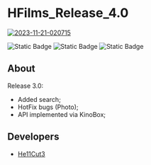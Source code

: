 # HFilms_Release_4.0

<a href="https://ibb.co/6Jq9Tn6"><img src="https://i.ibb.co/3YP6jrt/2023-11-21-020715.png" alt="2023-11-21-020715" border="0"></a>


![Static Badge](https://img.shields.io/badge/Framework-ASP.NET_6.0-purple?logo=dotnet) ![Static Badge](https://img.shields.io/badge/Language-C%23-purple?logo=csharp) ![Static Badge](https://img.shields.io/badge/DataBase-MSSQL-purple?logo=microsoftsqlserver)

## About

Release 3.0:
* Added search;
* HotFix bugs (Photo);
* API implemented via KinoBox;

## Developers

- [He11Cut3](https://github.com/He11Cut3)
